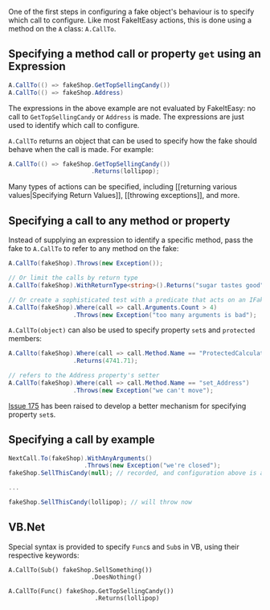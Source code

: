 One of the first steps in configuring a fake object's behaviour is to specify which call to configure. Like most FakeItEasy actions, this is done using a method on the `A` class: `A.CallTo`.

## Specifying a method call or property `get` using an Expression

```csharp
A.CallTo(() => fakeShop.GetTopSellingCandy())
A.CallTo(() => fakeShop.Address)
```

The expressions in the above example are not evaluated by FakeItEasy: no call to `GetTopSellingCandy` or `Address` is made. The expressions are just used to identify which call to configure.

`A.CallTo` returns an object that can be used to specify how the fake should behave when the call is made. For example:
```csharp
A.CallTo(() => fakeShop.GetTopSellingCandy())
                       .Returns(lollipop);
```
Many types of actions can be specified, including [[returning various values|Specifying Return Values]], [[throwing exceptions]], and more.

## Specifying a call to any method or property
Instead of supplying an expression to identify a specific method, pass the fake to `A.CallTo` to refer to any method on the fake:
```csharp
A.CallTo(fakeShop).Throws(new Exception());

// Or limit the calls by return type
A.CallTo(fakeShop).WithReturnType<string>().Returns("sugar tastes good");

// Or create a sophisticated test with a predicate that acts on an IFakeObjectCall
A.CallTo(fakeShop).Where(call => call.Arguments.Count > 4)
                  .Throws(new Exception("too many arguments is bad");
```

`A.CallTo(object)` can also be used to specify property `set`s and `protected` members:
```csharp
A.Callto(fakeShop).Where(call => call.Method.Name == "ProtectedCalculateSalesForToday")
                  .Returns(4741.71);

// refers to the Address property's setter
A.CallTo(fakeShop).Where(call => call.Method.Name == "set_Address")
                  .Throws(new Exception("we can't move");
```

[Issue 175](../issues/175) has been raised to develop a better mechanism for specifying property `set`s.

## Specifying a call by example
```csharp
NextCall.To(fakeShop).WithAnyArguments()
                     .Throws(new Exception("we're closed");
fakeShop.SellThisCandy(null); // recorded, and configuration above is applied

...

fakeShop.SellThisCandy(lollipop); // will throw now
```

## VB.Net
Special syntax is provided to specify `Func`s and `Sub`s in VB, using their respective keywords:

```vb.net
A.CallTo(Sub() fakeShop.SellSomething())
                       .DoesNothing()

A.CallTo(Func() fakeShop.GetTopSellingCandy())
                        .Returns(lollipop)
```
